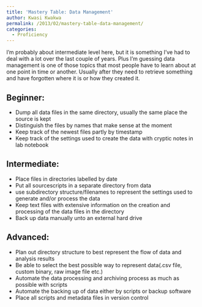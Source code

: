 ```yaml
---
title: 'Mastery Table: Data Management'
author: Kwasi Kwakwa
permalink: /2013/02/mastery-table-data-management/
categories:
  - Proficiency
---
```

I&#8217;m probably about intermediate level here, but it is something I&#8217;ve had to deal with a lot over the last couple of years. Plus I&#8217;m guessing data management is one of those topics that most people have to learn about at one point in time or another. Usually after they need to retrieve something and have forgotten where it is or how they created it.

## Beginner:

*   <span style="line-height: 16px;">Dump all data files in the same directory, usually the same place the source is kept</span>
*   Distinguish the files by names that make sense at the moment
*   Keep track of the newest files partly by timestamp
*   Keep track of the settings used to create the data with cryptic notes in lab notebook

## Intermediate:

*   <span style="line-height: 16px;">Place files in directories labelled by date</span>
*   Put all sourcescripts in a separate directory from data
*   use subdirectory structure/filenames to represent the settings used to generate and/or process the data
*   Keep text files with extensive information on the creation and processing of the data files in the directory
*   Back up data manually unto an external hard drive

## Advanced:

*   <span style="line-height: 16px;">Plan out directory structure to best represent the flow of data and analysis results</span>
*   Be able to select the best possible way to represent data(.csv file, custom binary, raw image file etc.)
*   Automate the data processing and archiving process as much as possible with scripts
*   Automate the backing up of data either by scripts or backup software
*   Place all scripts and metadata files in version control
